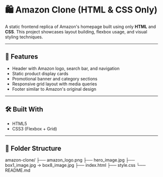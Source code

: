 # 🛍️ Amazon Clone (HTML & CSS Only)

A static frontend replica of Amazon's homepage built using only **HTML** and **CSS**. This project showcases layout building, flexbox usage, and visual styling techniques.

---

## 🌟 Features

- Header with Amazon logo, search bar, and navigation
- Static product display cards
- Promotional banner and category sections
- Responsive grid layout with media queries
- Footer similar to Amazon's original design

---

## 🛠️ Built With

- HTML5
- CSS3 (Flexbox + Grid)

---

## 📁 Folder Structure

amazon-clone/
├── amazon_logo.png
├── hero_image.jpg
├── box1_image.jpg → box8_image.jpg
├── index.html
├── style.css
└── README.md


